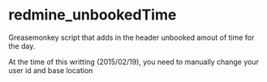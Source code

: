# redmine_unbookedTime
Greasemonkey script that adds in the header unbooked amout of time for the day.

At the time of this writting (2015/02/19), you need to manually change your user id and base location

